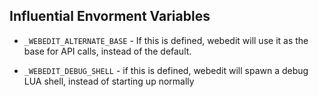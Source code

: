 
## Influential Envorment Variables
- `_WEBEDIT_ALTERNATE_BASE` - If this is defined, webedit will use it as the base for API calls, instead of the default.

- `_WEBEDIT_DEBUG_SHELL` - if this is defined, webedit will spawn a debug LUA shell, instead of starting up normally